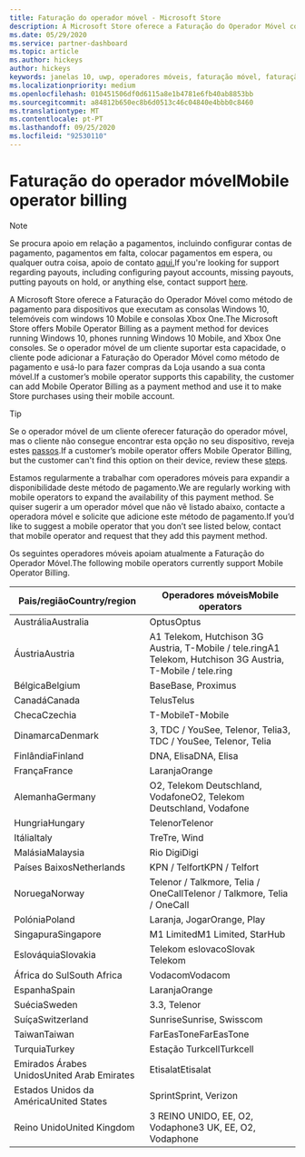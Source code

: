 ```yaml
---
title: Faturação do operador móvel - Microsoft Store
description: A Microsoft Store oferece a Faturação do Operador Móvel como um método de pagamento para operadores móveis que suportam esta capacidade.
ms.date: 05/29/2020
ms.service: partner-dashboard
ms.topic: article
ms.author: hickeys
author: hickeys
keywords: janelas 10, uwp, operadores móveis, faturação móvel, faturação do operador móvel
ms.localizationpriority: medium
ms.openlocfilehash: 010451506df0d6115a8e1b4781e6fb40ab8853bb
ms.sourcegitcommit: a84812b650ec8b6d0513c46c04840e4bbb0c8460
ms.translationtype: MT
ms.contentlocale: pt-PT
ms.lasthandoff: 09/25/2020
ms.locfileid: "92530110"
---
```

# <a name="mobile-operator-billing"></a><span data-ttu-id="69441-104">Faturação do operador móvel</span><span class="sxs-lookup"><span data-stu-id="69441-104">Mobile operator billing</span></span>

> [!NOTE]
> <span data-ttu-id="69441-105">Se procura apoio em relação a pagamentos, incluindo configurar contas de pagamento, pagamentos em falta, colocar pagamentos em espera, ou qualquer outra coisa, apoio de contato [aqui.](https://developer.microsoft.com/windows/support)</span><span class="sxs-lookup"><span data-stu-id="69441-105">If you're looking for support regarding payouts, including configuring payout accounts, missing payouts, putting payouts on hold, or anything else, contact support [here](https://developer.microsoft.com/windows/support).</span></span>

<span data-ttu-id="69441-106">A Microsoft Store oferece a Faturação do Operador Móvel como método de pagamento para dispositivos que executam as consolas Windows 10, telemóveis com windows 10 Mobile e consolas Xbox One.</span><span class="sxs-lookup"><span data-stu-id="69441-106">The Microsoft Store offers Mobile Operator Billing as a payment method for devices running Windows 10, phones running Windows 10 Mobile, and Xbox One consoles.</span></span> <span data-ttu-id="69441-107">Se o operador móvel de um cliente suportar esta capacidade, o cliente pode adicionar a Faturação do Operador Móvel como método de pagamento e usá-lo para fazer compras da Loja usando a sua conta móvel.</span><span class="sxs-lookup"><span data-stu-id="69441-107">If a customer’s mobile operator supports this capability, the customer can add Mobile Operator Billing as a payment method and use it to make Store purchases using their mobile account.</span></span>

> [!TIP]
>  <span data-ttu-id="69441-108">Se o operador móvel de um cliente oferecer faturação do operador móvel, mas o cliente não consegue encontrar esta opção no seu dispositivo, reveja estes [passos](https://support.microsoft.com/instantanswers/b25d6dd6-fb8b-3710-1e13-4d30eb01b51f).</span><span class="sxs-lookup"><span data-stu-id="69441-108">If a customer’s mobile operator offers Mobile Operator Billing, but the customer can't find this option on their device, review these [steps](https://support.microsoft.com/instantanswers/b25d6dd6-fb8b-3710-1e13-4d30eb01b51f).</span></span>

<span data-ttu-id="69441-109">Estamos regularmente a trabalhar com operadores móveis para expandir a disponibilidade deste método de pagamento.</span><span class="sxs-lookup"><span data-stu-id="69441-109">We are regularly working with mobile operators to expand the availability of this payment method.</span></span> <span data-ttu-id="69441-110">Se quiser sugerir a um operador móvel que não vê listado abaixo, contacte a operadora móvel e solicite que adicione este método de pagamento.</span><span class="sxs-lookup"><span data-stu-id="69441-110">If you’d like to suggest a mobile operator that you don’t see listed below, contact that mobile operator and request that they add this payment method.</span></span>

<span data-ttu-id="69441-111">Os seguintes operadores móveis apoiam atualmente a Faturação do Operador Móvel.</span><span class="sxs-lookup"><span data-stu-id="69441-111">The following mobile operators currently support Mobile Operator Billing.</span></span>

| <span data-ttu-id="69441-112">Pais/região</span><span class="sxs-lookup"><span data-stu-id="69441-112">Country/region</span></span>       | <span data-ttu-id="69441-113">Operadores móveis</span><span class="sxs-lookup"><span data-stu-id="69441-113">Mobile operators</span></span>                                        |
|----------------------|---------------------------------------------------------|
| <span data-ttu-id="69441-114">Austrália</span><span class="sxs-lookup"><span data-stu-id="69441-114">Australia</span></span>            | <span data-ttu-id="69441-115">Optus</span><span class="sxs-lookup"><span data-stu-id="69441-115">Optus</span></span>                                                   |
| <span data-ttu-id="69441-116">Áustria</span><span class="sxs-lookup"><span data-stu-id="69441-116">Austria</span></span>              | <span data-ttu-id="69441-117">A1 Telekom, Hutchison 3G Austria, T-Mobile / tele.ring</span><span class="sxs-lookup"><span data-stu-id="69441-117">A1 Telekom, Hutchison 3G Austria, T-Mobile / tele.ring</span></span>  |
| <span data-ttu-id="69441-118">Bélgica</span><span class="sxs-lookup"><span data-stu-id="69441-118">Belgium</span></span>              | <span data-ttu-id="69441-119">Base</span><span class="sxs-lookup"><span data-stu-id="69441-119">Base, Proximus</span></span>                                          |
| <span data-ttu-id="69441-120">Canadá</span><span class="sxs-lookup"><span data-stu-id="69441-120">Canada</span></span>               | <span data-ttu-id="69441-121">Telus</span><span class="sxs-lookup"><span data-stu-id="69441-121">Telus</span></span>                                                   |
| <span data-ttu-id="69441-122">Checa</span><span class="sxs-lookup"><span data-stu-id="69441-122">Czechia</span></span>              | <span data-ttu-id="69441-123">T-Mobile</span><span class="sxs-lookup"><span data-stu-id="69441-123">T-Mobile</span></span>                                                |
| <span data-ttu-id="69441-124">Dinamarca</span><span class="sxs-lookup"><span data-stu-id="69441-124">Denmark</span></span>              | <span data-ttu-id="69441-125">3, TDC / YouSee, Telenor, Telia</span><span class="sxs-lookup"><span data-stu-id="69441-125">3, TDC / YouSee, Telenor, Telia</span></span>                         |
| <span data-ttu-id="69441-126">Finlândia</span><span class="sxs-lookup"><span data-stu-id="69441-126">Finland</span></span>              | <span data-ttu-id="69441-127">DNA, Elisa</span><span class="sxs-lookup"><span data-stu-id="69441-127">DNA, Elisa</span></span>                                              |
| <span data-ttu-id="69441-128">França</span><span class="sxs-lookup"><span data-stu-id="69441-128">France</span></span>               | <span data-ttu-id="69441-129">Laranja</span><span class="sxs-lookup"><span data-stu-id="69441-129">Orange</span></span>                                                  |
| <span data-ttu-id="69441-130">Alemanha</span><span class="sxs-lookup"><span data-stu-id="69441-130">Germany</span></span>              | <span data-ttu-id="69441-131">O2, Telekom Deutschland, Vodafone</span><span class="sxs-lookup"><span data-stu-id="69441-131">O2, Telekom Deutschland, Vodafone</span></span>                       |
| <span data-ttu-id="69441-132">Hungria</span><span class="sxs-lookup"><span data-stu-id="69441-132">Hungary</span></span>              | <span data-ttu-id="69441-133">Telenor</span><span class="sxs-lookup"><span data-stu-id="69441-133">Telenor</span></span>                                                 |
| <span data-ttu-id="69441-134">Itália</span><span class="sxs-lookup"><span data-stu-id="69441-134">Italy</span></span>                | <span data-ttu-id="69441-135">Tre</span><span class="sxs-lookup"><span data-stu-id="69441-135">Tre, Wind</span></span>                                               |
| <span data-ttu-id="69441-136">Malásia</span><span class="sxs-lookup"><span data-stu-id="69441-136">Malaysia</span></span>             | <span data-ttu-id="69441-137">Rio Digi</span><span class="sxs-lookup"><span data-stu-id="69441-137">Digi</span></span>                                                    |
| <span data-ttu-id="69441-138">Países Baixos</span><span class="sxs-lookup"><span data-stu-id="69441-138">Netherlands</span></span>          | <span data-ttu-id="69441-139">KPN / Telfort</span><span class="sxs-lookup"><span data-stu-id="69441-139">KPN / Telfort</span></span>                                           |
| <span data-ttu-id="69441-140">Noruega</span><span class="sxs-lookup"><span data-stu-id="69441-140">Norway</span></span>               | <span data-ttu-id="69441-141">Telenor / Talkmore, Telia / OneCall</span><span class="sxs-lookup"><span data-stu-id="69441-141">Telenor / Talkmore, Telia / OneCall</span></span>                     |
| <span data-ttu-id="69441-142">Polónia</span><span class="sxs-lookup"><span data-stu-id="69441-142">Poland</span></span>               | <span data-ttu-id="69441-143">Laranja, Jogar</span><span class="sxs-lookup"><span data-stu-id="69441-143">Orange, Play</span></span>                                            |
| <span data-ttu-id="69441-144">Singapura</span><span class="sxs-lookup"><span data-stu-id="69441-144">Singapore</span></span>            | <span data-ttu-id="69441-145">M1 Limited</span><span class="sxs-lookup"><span data-stu-id="69441-145">M1 Limited, StarHub</span></span>                                     |
| <span data-ttu-id="69441-146">Eslováquia</span><span class="sxs-lookup"><span data-stu-id="69441-146">Slovakia</span></span>             | <span data-ttu-id="69441-147">Telekom eslovaco</span><span class="sxs-lookup"><span data-stu-id="69441-147">Slovak Telekom</span></span>                                          |
| <span data-ttu-id="69441-148">África do Sul</span><span class="sxs-lookup"><span data-stu-id="69441-148">South Africa</span></span>         | <span data-ttu-id="69441-149">Vodacom</span><span class="sxs-lookup"><span data-stu-id="69441-149">Vodacom</span></span>                                                 |
| <span data-ttu-id="69441-150">Espanha</span><span class="sxs-lookup"><span data-stu-id="69441-150">Spain</span></span>                | <span data-ttu-id="69441-151">Laranja</span><span class="sxs-lookup"><span data-stu-id="69441-151">Orange</span></span>                                                  |
| <span data-ttu-id="69441-152">Suécia</span><span class="sxs-lookup"><span data-stu-id="69441-152">Sweden</span></span>               | <span data-ttu-id="69441-153">3.</span><span class="sxs-lookup"><span data-stu-id="69441-153">3, Telenor</span></span>                                              |
| <span data-ttu-id="69441-154">Suíça</span><span class="sxs-lookup"><span data-stu-id="69441-154">Switzerland</span></span>          | <span data-ttu-id="69441-155">Sunrise</span><span class="sxs-lookup"><span data-stu-id="69441-155">Sunrise, Swisscom</span></span>                                       |
| <span data-ttu-id="69441-156">Taiwan</span><span class="sxs-lookup"><span data-stu-id="69441-156">Taiwan</span></span>               | <span data-ttu-id="69441-157">FarEasTone</span><span class="sxs-lookup"><span data-stu-id="69441-157">FarEasTone</span></span>                                              |
| <span data-ttu-id="69441-158">Turquia</span><span class="sxs-lookup"><span data-stu-id="69441-158">Turkey</span></span>               | <span data-ttu-id="69441-159">Estação Turkcell</span><span class="sxs-lookup"><span data-stu-id="69441-159">Turkcell</span></span>                                                |
| <span data-ttu-id="69441-160">Emirados Árabes Unidos</span><span class="sxs-lookup"><span data-stu-id="69441-160">United Arab Emirates</span></span> | <span data-ttu-id="69441-161">Etisalat</span><span class="sxs-lookup"><span data-stu-id="69441-161">Etisalat</span></span>                                                |
| <span data-ttu-id="69441-162">Estados Unidos da América</span><span class="sxs-lookup"><span data-stu-id="69441-162">United States</span></span>        | <span data-ttu-id="69441-163">Sprint</span><span class="sxs-lookup"><span data-stu-id="69441-163">Sprint, Verizon</span></span>                                         |
| <span data-ttu-id="69441-164">Reino Unido</span><span class="sxs-lookup"><span data-stu-id="69441-164">United Kingdom</span></span>       | <span data-ttu-id="69441-165">3 REINO UNIDO, EE, O2, Vodaphone</span><span class="sxs-lookup"><span data-stu-id="69441-165">3 UK, EE, O2, Vodaphone</span></span>                                 |
